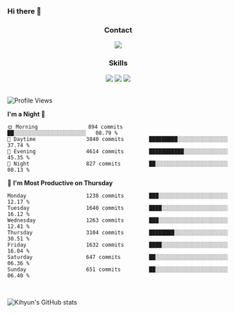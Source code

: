 ### Hi there 👋

<!--
**Key5771/Key5771** is a ✨ _special_ ✨ repository because its `README.md` (this file) appears on your GitHub profile.

Here are some ideas to get you started:

- 🔭 I’m currently working on ...
- 🌱 I’m currently learning ...
- 👯 I’m looking to collaborate on ...
- 🤔 I’m looking for help with ...
- 💬 Ask me about ...
- 📫 How to reach me: ...
- 😄 Pronouns: ...
- ⚡ Fun fact: ...
-->

<h3 align="center">Contact</h3>
<div align="center">
  <a href="mailto:ksj57715@gmail.com"><img src="https://img.shields.io/badge/Gmail-D14836?style=for-the-badge&logo=gmail&logoColor=white"/></a>
</div>

<h3 align="center">Skills</h3>
<div align="center">
  <img src="https://img.shields.io/badge/iOS-000000?style=for-the-badge&logo=ios&logoColor=white"/>
  <img src="https://img.shields.io/badge/Swift-FA7343?style=for-the-badge&logo=swift&logoColor=white"/>
  <img src="https://img.shields.io/badge/Xcode-007ACC?style=for-the-badge&logo=Xcode&logoColor=white"/>
</div>

<br>

<!--START_SECTION:waka-->
![Profile Views](http://img.shields.io/badge/Profile%20Views-0-blue)

**I'm a Night 🦉** 

```text
🌞 Morning                894 commits         ██░░░░░░░░░░░░░░░░░░░░░░░   08.79 % 
🌆 Daytime                3840 commits        █████████░░░░░░░░░░░░░░░░   37.74 % 
🌃 Evening                4614 commits        ███████████░░░░░░░░░░░░░░   45.35 % 
🌙 Night                  827 commits         ██░░░░░░░░░░░░░░░░░░░░░░░   08.13 % 
```
📅 **I'm Most Productive on Thursday** 

```text
Monday                   1238 commits        ███░░░░░░░░░░░░░░░░░░░░░░   12.17 % 
Tuesday                  1640 commits        ████░░░░░░░░░░░░░░░░░░░░░   16.12 % 
Wednesday                1263 commits        ███░░░░░░░░░░░░░░░░░░░░░░   12.41 % 
Thursday                 3104 commits        ████████░░░░░░░░░░░░░░░░░   30.51 % 
Friday                   1632 commits        ████░░░░░░░░░░░░░░░░░░░░░   16.04 % 
Saturday                 647 commits         ██░░░░░░░░░░░░░░░░░░░░░░░   06.36 % 
Sunday                   651 commits         ██░░░░░░░░░░░░░░░░░░░░░░░   06.40 % 
```



<!--END_SECTION:waka-->

<br>


![Kihyun's GitHub stats](https://github-readme-stats.vercel.app/api?username=key5771&show_icons=true&theme=radical)
